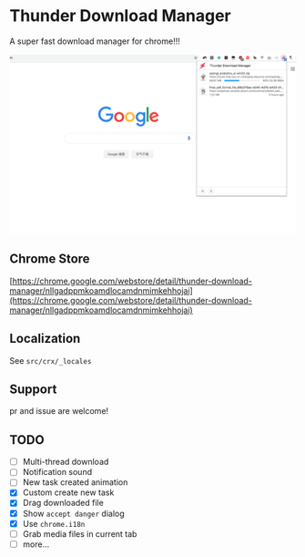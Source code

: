# Thunder Download Manager

A super fast download manager for chrome!!!

![preview.png](preview.png)

## Chrome Store
[https://chrome.google.com/webstore/detail/thunder-download-manager/nllgadppmkoamdlocamdnmimkehhojai](https://chrome.google.com/webstore/detail/thunder-download-manager/nllgadppmkoamdlocamdnmimkehhojai)

## Localization

See `src/crx/_locales`

## Support

pr and issue are welcome!

## TODO

- [ ] Multi-thread download
- [ ] Notification sound
- [ ] New task created animation 
- [x] Custom create new task
- [x] Drag downloaded file
- [x] Show `accept danger` dialog
- [x] Use `chrome.i18n`
- [ ] Grab media files in current tab
- [ ] more...